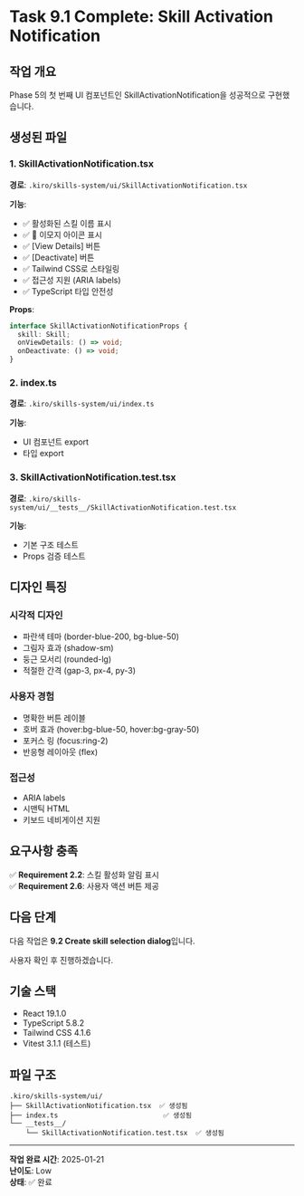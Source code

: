 # Task 9.1 Complete: Skill Activation Notification

## 작업 개요
Phase 5의 첫 번째 UI 컴포넌트인 SkillActivationNotification을 성공적으로 구현했습니다.

## 생성된 파일

### 1. SkillActivationNotification.tsx
**경로**: `.kiro/skills-system/ui/SkillActivationNotification.tsx`

**기능**:
- ✅ 활성화된 스킬 이름 표시
- ✅ 🎯 이모지 아이콘 표시
- ✅ [View Details] 버튼
- ✅ [Deactivate] 버튼
- ✅ Tailwind CSS로 스타일링
- ✅ 접근성 지원 (ARIA labels)
- ✅ TypeScript 타입 안전성

**Props**:
```typescript
interface SkillActivationNotificationProps {
  skill: Skill;
  onViewDetails: () => void;
  onDeactivate: () => void;
}
```

### 2. index.ts
**경로**: `.kiro/skills-system/ui/index.ts`

**기능**:
- UI 컴포넌트 export
- 타입 export

### 3. SkillActivationNotification.test.tsx
**경로**: `.kiro/skills-system/ui/__tests__/SkillActivationNotification.test.tsx`

**기능**:
- 기본 구조 테스트
- Props 검증 테스트

## 디자인 특징

### 시각적 디자인
- 파란색 테마 (border-blue-200, bg-blue-50)
- 그림자 효과 (shadow-sm)
- 둥근 모서리 (rounded-lg)
- 적절한 간격 (gap-3, px-4, py-3)

### 사용자 경험
- 명확한 버튼 레이블
- 호버 효과 (hover:bg-blue-50, hover:bg-gray-50)
- 포커스 링 (focus:ring-2)
- 반응형 레이아웃 (flex)

### 접근성
- ARIA labels
- 시맨틱 HTML
- 키보드 네비게이션 지원

## 요구사항 충족

✅ **Requirement 2.2**: 스킬 활성화 알림 표시  
✅ **Requirement 2.6**: 사용자 액션 버튼 제공

## 다음 단계

다음 작업은 **9.2 Create skill selection dialog**입니다.

사용자 확인 후 진행하겠습니다.

## 기술 스택

- React 19.1.0
- TypeScript 5.8.2
- Tailwind CSS 4.1.6
- Vitest 3.1.1 (테스트)

## 파일 구조

```
.kiro/skills-system/ui/
├── SkillActivationNotification.tsx  ✅ 생성됨
├── index.ts                          ✅ 생성됨
└── __tests__/
    └── SkillActivationNotification.test.tsx  ✅ 생성됨
```

---

**작업 완료 시간**: 2025-01-21  
**난이도**: Low  
**상태**: ✅ 완료
